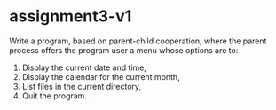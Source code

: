 # assignment3-v1
Write a program, based on parent-child cooperation, where the parent process offers the program user a menu whose options are to: 
1. Display the current date and time, 
2. Display the calendar for the current month, 
3. List files in the current directory,
4. Quit the program.
